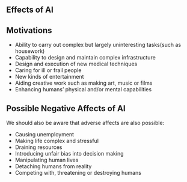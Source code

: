 ## Effects of AI
## Motivations
- Ability to carry out complex but largely uninteresting tasks(such as housework)
- Capability to design and maintain complex infrastructure
- Design and execution of new medical techniques
- Caring for ill or frail people
- New kinds of entertainment
- Aiding creative work such as making art, music or films
- Enhancing humans’ physical and/or mental capabilities
## Possible Negative Affects of AI
We should also be aware that adverse affects are also possible:
- Causing unemployment
- Making life complex and stressful
- Draining resources
- Introducing unfair bias into decision making
- Manipulating human lives
- Detaching humans from reality
- Competing with, threatening or destroying humans